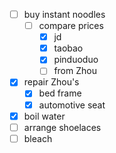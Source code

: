 - [ ] buy instant noodles
	- [ ] compare prices
		- [x] jd
		- [x] taobao
		- [x] pinduoduo
		- [ ] from Zhou
- [x] repair Zhou's
	- [x] bed frame
	- [x] automotive seat
- [x] boil water 
- [ ] arrange shoelaces 
- [ ] bleach
<!--stackedit_data:
eyJoaXN0b3J5IjpbLTE5NTY4MDQ3OTddfQ==
-->